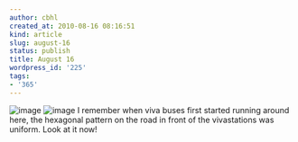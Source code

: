 ```yaml
---
author: cbhl
created_at: 2010-08-16 08:16:51
kind: article
slug: august-16
status: publish
title: August 16
wordpress_id: '225'
tags:
- '365'
---
```


![image](http://blog.azuresky.ca/blog/wp-content/uploads/2010/08/wpid-IMG_20100816_081226.jpg)
![image](http://blog.azuresky.ca/blog/wp-content/uploads/2010/08/wpid-IMG_20100816_081156.jpg)
I remember when viva buses first started running around here, the
hexagonal pattern on the road in front of the vivastations was uniform.
Look at it now!
